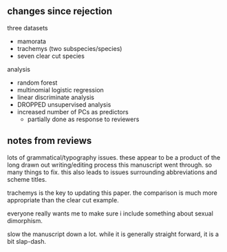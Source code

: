 changes since rejection
-----------------------

three datasets

- mamorata
- trachemys (two subspecies/species)
- seven clear cut species


analysis

- random forest
- multinomial logistic regression
- linear discriminate analysis
- DROPPED unsupervised analysis
- increased number of PCs as predictors
  - partially done as response to reviewers




notes from reviews
------------------

lots of grammatical/typography issues. these appear to be a product of the long
drawn out writing/editing process this manuscript went through. so many things
to fix. this also leads to issues surrounding abbreviations and scheme titles.

trachemys is the key to updating this paper. the comparison is much more
appropriate than the clear cut example.

everyone really wants me to make sure i include something about sexual
dimorphism.

slow the manuscript down a lot. while it is generally straight forward, it is
a bit slap-dash.
